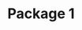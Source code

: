 ---
title: "Package 1"
pubDate: "2020-01-28"
slug: "package"
description: "package disc."
hero: "/images/package1.png"
tags: ["package"]
layout: "../../layouts/BlogPostLayout.astro"
---